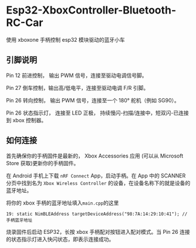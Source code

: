 # Esp32-XboxController-Bluetooth-RC-Car

使用 xboxone 手柄控制 esp32 模块驱动的蓝牙小车

## 引脚说明

Pin 12 前进控制， 输出 PWM 信号，连接至驱动电调信号脚。

Pin 27 倒车控制，输出高/低电平，连接至驱动电调 F/R 引脚。

Pin 26 转向控制， 输出 PWM 信号，连接至一个 180° 舵机（例如 SG90）。

Pin 26 状态指示灯， 连接至 LED 正极， 持续慢闪-扫描/连接中，短双闪-已连接到 xbox 控制器。

## 如何连接

首先确保你的手柄固件是最新的， Xbox Accessories 应用 (可以从 Microsoft Store 获取)更新你的手柄固件。

在 Android 手机上下载 `nRF Connect` App，启动手柄。在 App 中的 SCANNER 分页中找到名为 `Xbox Wireless Controller` 的设备，在设备名称下的就是设备的蓝牙地址。

将你的 xbox 手柄的蓝牙地址填入`main.cpp`的这里

    19: static NimBLEAddress targetDeviceAddress("98:7A:14:29:10:41"); // 手柄蓝牙地址

烧录固件后启动 ESP32，长按 xbox 手柄配对按钮进入配对模式。当 Pin 26 连接的状态指示灯进入快闪状态，即表示连接成功。
